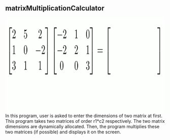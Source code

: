 ## matrixMultiplicationCalculator


<img align="left" width="650" height="300" src="https://github.com/tracympham/matrixMultiplicationCalculator/blob/main/multiplyMatrices.gif">


In this program, user is asked to enter the dimensions of two matrix at first. This program takes two matrices of order r1*c2 respectively. The two matrix dimensions are dynamically allocated. Then, the program multiplies these two matrices (if possible) and displays it on the screen. 

